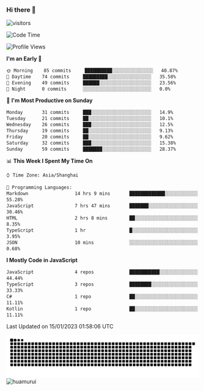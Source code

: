 ### Hi there 👋
 ![visitors](https://visitor-badge.laobi.icu/badge?page_id=huamurui)

<!-- [![知乎](https://img.shields.io/badge/dynamic/json?url=https%3A%2F%2Fapi.swo.moe%2Fstats%2Fzhihu%2Fke-ai-wu-li-de-nan-hai-zi&query=count&color=282c34&label=%E7%9F%A5%E4%B9%8E&labelColor=0084ff&logo=zhihu&logoColor=ffffff&suffix=+%E5%85%B3%E6%B3%A8&cacheSeconds=3600)](https://www.zhihu.com/people/ke-ai-wu-li-de-nan-hai-zi)
 -->


<!--START_SECTION:waka-->
![Code Time](http://img.shields.io/badge/Code%20Time-236%20hrs%2028%20mins-blue)

![Profile Views](http://img.shields.io/badge/Profile%20Views-3-blue)

**I'm an Early 🐤** 

```text
🌞 Morning    85 commits     ██████████░░░░░░░░░░░░░░░   40.87% 
🌆 Daytime    74 commits     █████████░░░░░░░░░░░░░░░░   35.58% 
🌃 Evening    49 commits     ██████░░░░░░░░░░░░░░░░░░░   23.56% 
🌙 Night      0 commits      ░░░░░░░░░░░░░░░░░░░░░░░░░   0.0%

```
📅 **I'm Most Productive on Sunday** 

```text
Monday       31 commits     ███░░░░░░░░░░░░░░░░░░░░░░   14.9% 
Tuesday      21 commits     ██░░░░░░░░░░░░░░░░░░░░░░░   10.1% 
Wednesday    26 commits     ███░░░░░░░░░░░░░░░░░░░░░░   12.5% 
Thursday     19 commits     ██░░░░░░░░░░░░░░░░░░░░░░░   9.13% 
Friday       20 commits     ██░░░░░░░░░░░░░░░░░░░░░░░   9.62% 
Saturday     32 commits     ███░░░░░░░░░░░░░░░░░░░░░░   15.38% 
Sunday       59 commits     ███████░░░░░░░░░░░░░░░░░░   28.37%

```


📊 **This Week I Spent My Time On** 

```text
⌚︎ Time Zone: Asia/Shanghai

💬 Programming Languages: 
Markdown                 14 hrs 9 mins       █████████████░░░░░░░░░░░░   55.28% 
JavaScript               7 hrs 47 mins       ███████░░░░░░░░░░░░░░░░░░   30.46% 
HTML                     2 hrs 8 mins        ██░░░░░░░░░░░░░░░░░░░░░░░   8.35% 
TypeScript               1 hr                █░░░░░░░░░░░░░░░░░░░░░░░░   3.95% 
JSON                     10 mins             ░░░░░░░░░░░░░░░░░░░░░░░░░   0.68%

```

**I Mostly Code in JavaScript** 

```text
JavaScript               4 repos             ███████████░░░░░░░░░░░░░░   44.44% 
TypeScript               3 repos             ████████░░░░░░░░░░░░░░░░░   33.33% 
C#                       1 repo              ██░░░░░░░░░░░░░░░░░░░░░░░   11.11% 
Kotlin                   1 repo              ██░░░░░░░░░░░░░░░░░░░░░░░   11.11%

```



 Last Updated on 15/01/2023 01:58:06 UTC
<!--END_SECTION:waka-->

<!--
![知乎](https://stats.justsong.cn/api/zhihu?username=ke-ai-wu-li-de-nan-hai-zi)
![bilibili](https://stats.justsong.cn/api/bilibili/?id=144672037)
![leetcode](https://stats.justsong.cn/api/leetcode?username=yun-tai-f&cn=true)
![huamurui's Most used languages](https://github-readme-stats.vercel.app/api/top-langs?username=huamurui&show_icons=true&count_private=true&layout=compact&hide_border=true&langs_count=10)

<img align="right" src="https://github-readme-stats.vercel.app/api?username=huamurui&show_icons=true&theme=radical">

**huamurui/huamurui** is a ✨ _special_ ✨ repository because its `README.md` (this file) appears on your GitHub profile.

Here are some ideas to get you started:

- 🔭 I’m currently working on ...
- 🌱 I’m currently learning ...
- 👯 I’m looking to collaborate on ...
- 🤔 I’m looking for help with ...
- 💬 Ask me about ...
- 📫 How to reach me: ...
- 😄 Pronouns: ...
- ⚡ Fun fact: ...
-->

![huamurui](https://raw.githubusercontent.com/huamurui/huamurui/main/assets/github-contribution-grid-snake.svg)
![huamurui](https://count.getloli.com/get/@huamurui)
